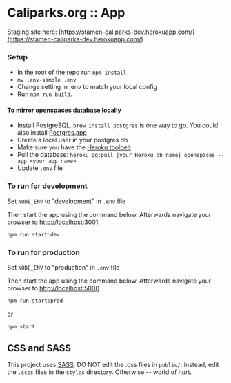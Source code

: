 # Caliparks.org :: App
Staging site here: [https://stamen-caliparks-dev.herokuapp.com/](https://stamen-caliparks-dev.herokuapp.com/)

### Setup
* In the root of the repo run `npm install`
* `mv .env-sample .env`
* Change setting in .env to match your local config
* Run `npm run build`.

#### To mirror openspaces database locally
* Install PostgreSQL. `brew install postgres` is one way to go. You could also install [Postgres.app](http://postgresapp.com/)
* Create a local user in your postgres db
* Make sure you have the [Heroku toolbelt](https://toolbelt.heroku.com/)
* Pull the database: `heroku pg:pull [your Heroku db name] openspaces --app <your app name>`
* Update `.env` file

### To run for development
Set `NODE_ENV` to "development" in `.env` file

Then start the app using the command below.  Afterwards navigate your browser to [http://localhost:3001](http://localhost:3001)
```bash
npm run start:dev
```

### To run for production
Set `NODE_ENV` to "production" in `.env` file

Then start the app using the command below.  Afterwards navigate your browser to [http://localhost:5000](http://localhost:5000)
```bash
npm run start:prod
```
or
```bash
npm start
```

## CSS and SASS
This project uses [SASS](http://sass-lang.com/). DO NOT edit the .css files in
`public/`. Instead, edit the `.scss` files in the `styles` directory.
Otherwise -- world of hurt.